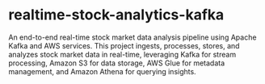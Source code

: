 # realtime-stock-analytics-kafka
An end-to-end real-time stock market data analysis pipeline using Apache Kafka and AWS services. This project ingests, processes, stores, and analyzes stock market data in real-time, leveraging Kafka for stream processing, Amazon S3 for data storage, AWS Glue for metadata management, and Amazon Athena for querying insights.
